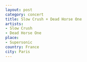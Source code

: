 ```yaml
---
layout: post
category: concert
title: Slow Crush + Dead Horse One
artists: 
- Slow Crush
- Dead Horse One
place: 
- Supersonic
country: France
city: Paris
---
```



